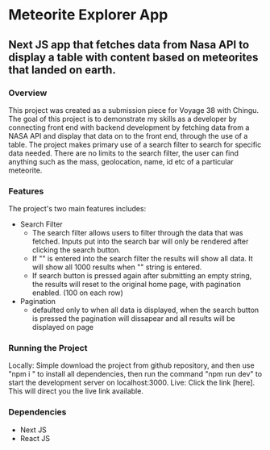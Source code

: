 # Meteorite Explorer App 

## Next JS app that fetches data from Nasa API to display a table with content based on meteorites that landed on earth.

### Overview
This project was created as a submission piece for Voyage 38 with Chingu. The goal of this project is to demonstrate my skills as a developer by connecting front end with backend development by fetching data from a NASA API and display that data on to the front end, through the use of a table. The project makes primary use of a search filter to search for specific data needed. There are no limits to the search filter, the user can find anything such as the mass, geolocation, name, id etc of a particular meteorite. 

### Features 
The project's two main features includes: 
  - Search Filter 
      - The search filter allows users to filter through the data that was fetched. Inputs put into the search bar will only be rendered after clicking the search button.
      - If "" is entered into the search filter the results will show all data. It will show all 1000 results when "" string is entered.
      - If search button is pressed again after submitting an empty string, the results will reset to the original home page, with pagination enabled. (100 on each row)
  - Pagination
      - defaulted only to when all data is displayed, when the search button is pressed the pagination will dissapear and all results will be displayed on page

### Running the Project 
Locally: 
Simple download the project from github repository, and then use "npm i " to install all dependencies, then run the command "npm run dev" to start the development server on localhost:3000.
Live: 
Click the link [here]. This will direct you the live link available. 

### Dependencies 
  - Next JS
  - React JS